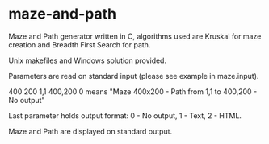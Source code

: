 maze-and-path
=============

Maze and Path generator written in C, algorithms used are Kruskal for maze creation and Breadth First Search for path.

Unix makefiles and Windows solution provided.

Parameters are read on standard input (please see example in maze.input).

400 200 1,1 400,200 0 means "Maze 400x200 - Path from 1,1 to 400,200 - No output"

Last parameter holds output format: 0 - No output, 1 - Text, 2 - HTML.

Maze and Path are displayed on standard output.
